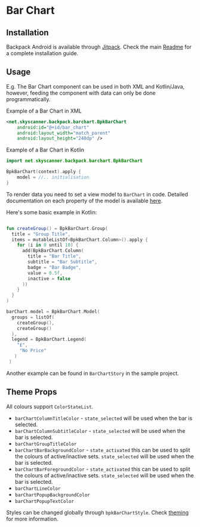 # Bar Chart

## Installation

Backpack Android is available through [Jitpack](https://jitpack.io/#Skyscanner/backpack-android). Check the main [Readme](https://github.com/skyscanner/backpack-android#installation) for a complete installation guide.

## Usage

E.g. The Bar Chart component can be used in both XML and Kotlin/Java,  
however, feeding the component with data can only be done programmatically.

Example of a Bar Chart in XML

```xml
<net.skyscanner.backpack.barchart.BpkBarChart
    android:id="@+id/bar_chart"
    android:layout_width="match_parent"
    android:layout_height="240dp" />
```

Example of a Bar Chart in Kotlin

```Kotlin
import net.skyscanner.backpack.barchart.BpkBarChart

BpkBarChart(context).apply {
    model = //.. initialisation
}
```

To render data you need to set a view model to `BarChart` in code.
Detailed documentation on each property of the model is available [here](https://backpack.github.io/android/versions/latest/net.skyscanner.backpack.barchart).

Here's some basic example in Kotlin:

```kotlin

fun createGroup() = BpkBarChart.Group(
  title = "Group Title",
  items = mutableListOf<BpkBarChart.Column>().apply {
    for (i in 0 until 10) {
      add(BpkBarChart.Column(
        title = "Bar Title",
        subtitle = "Bar Subtitle",
        badge = "Bar Badge",
        value = 0.5f,
        inactive = false
      ))
    }
  }
)

barChart.model = BpkBarChart.Model(
  groups = listOf(
    createGroup(),
    createGroup()
  ),
  legend = BpkBarChart.Legend(
    "£",
     "No Price"
   )
 )
```

Another example can be found in `BarChartStory` in the sample project.

## Theme Props

All colours support `ColorStateList`.

- `barChartColumnTitleColor` - `state_selected` will be used when the bar is selected.
- `barChartColumnSubtitleColor` - `state_selected` will be used when the bar is selected.
- `barChartGroupTitleColor`
- `barChartBarBackgroundColor` - `state_activated` this can be used to split the colours of active/inactive sets. `state_selected` will be used when the bar is selected.
- `barChartBarForegroundColor` - `state_activated` this can be used to split the colours of active/inactive sets. `state_selected` will be used when the bar is selected.
- `barChartLineColor`
- `barChartPopupBackgroundColor`
- `barChartPopupTextColor`

Styles can be changed globally through `bpkBarChartStyle`. Check [theming](https://github.com/Skyscanner/backpack-android/blob/main/docs/THEMING.md) for more information.
